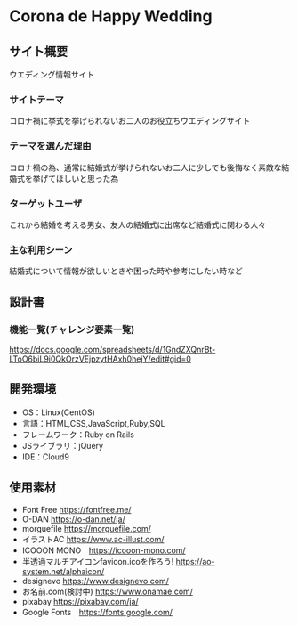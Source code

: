 # Corona de Happy Wedding

## サイト概要
ウエディング情報サイト

### サイトテーマ
コロナ禍に挙式を挙げられないお二人のお役立ちウエディングサイト

### テーマを選んだ理由
コロナ禍の為、通常に結婚式が挙げられないお二人に少しでも後悔なく素敵な結婚式を挙げてほしいと思った為

### ターゲットユーザ
これから結婚を考える男女、友人の結婚式に出席など結婚式に関わる人々

### 主な利用シーン
結婚式について情報が欲しいときや困った時や参考にしたい時など

## 設計書

### 機能一覧(チャレンジ要素一覧)
https://docs.google.com/spreadsheets/d/1GndZXQnrBt-LToO6biL9i0QkOrzVEjpzytHAxh0hejY/edit#gid=0

## 開発環境
- OS：Linux(CentOS)
- 言語：HTML,CSS,JavaScript,Ruby,SQL
- フレームワーク：Ruby on Rails
- JSライブラリ：jQuery
- IDE：Cloud9

## 使用素材
- Font Free https://fontfree.me/
- O-DAN https://o-dan.net/ja/
- morguefile https://morguefile.com/
- イラストAC https://www.ac-illust.com/
- ICOOON MONO　https://icooon-mono.com/
- 半透過マルチアイコンfavicon.icoを作ろう! https://ao-system.net/alphaicon/
- designevo https://www.designevo.com/
- お名前.com(検討中) https://www.onamae.com/
- pixabay https://pixabay.com/ja/
- Google Fonts　https://fonts.google.com/
